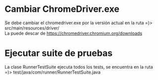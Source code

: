 # Cambiar ChromeDriver.exe

Se debe cambiar el chromedriver.exe por la versión actual en la ruta =)> src/main/resources/driver/
<br>La puede descar de https://chromedriver.chromium.org/downloads

# Ejecutar suite de pruebas

La clase RunnerTestSuite ejecuta todos los tests, se encuentra en la ruta =)> test/java/com/runner/RunnerTestSuite.java

